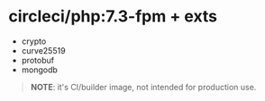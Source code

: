 # circleci/php:7.3-fpm + exts

* crypto
* curve25519
* protobuf
* mongodb

> **NOTE**: it's CI/builder image, not intended for production use.
